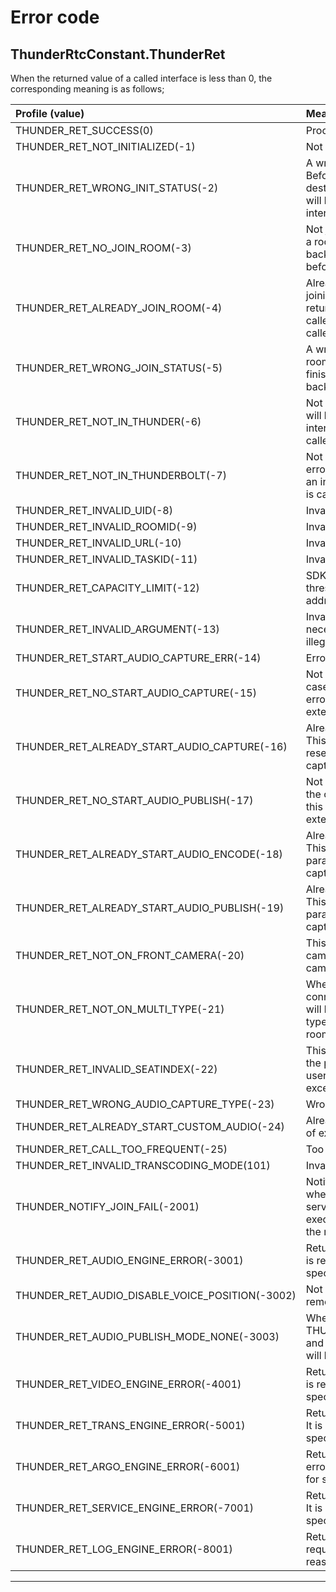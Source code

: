 # Error code

## ThunderRtcConstant.ThunderRet

When the returned value of a called interface is less than 0, the corresponding meaning is as follows;

| Profile (value) | Meaning |
| :--- | :--- |
| THUNDER_RET_SUCCESS(0) | Processing succeeded |
| THUNDER_RET_NOT_INITIALIZED(-1) | Not initialized |
| THUNDER_RET_WRONG_INIT_STATUS(-2) | A wrong initialization status. Before the initialization or destroying is finished, this error will be returned back when this interface is called. |
| THUNDER_RET_NO_JOIN_ROOM(-3) | Not joining a room [Before joining a room, this error will be returned back only if an interface called before joining a room is called] |
| THUNDER_RET_ALREADY_JOIN_ROOM(-4) | Already joining a room [After joining a room, this error will be returned back only if an interface called before joining a room is called] |
| THUNDER_RET_WRONG_JOIN_STATUS(-5) | A wrong joining status. Before room joining or room quitting is finished, this error will be returned back when this interface is called. |
| THUNDER_RET_NOT_IN_THUNDER(-6) | Not in a Thunder mode (This error will be returned back only if an interface called by Thunder is called in a ThunderBolt mode) |
| THUNDER_RET_NOT_IN_THUNDERBOLT(-7) | Not in a ThunderBolt mode (This error will be returned back only if an interface called by ThunderBolt is called in a Thunder mode) |
| THUNDER_RET_INVALID_UID(-8) | Invalid uid |
| THUNDER_RET_INVALID_ROOMID(-9) | Invalid roomId |
| THUNDER_RET_INVALID_URL(-10) | Invalid url |
| THUNDER_RET_INVALID_TASKID(-11) | Invalid task |
| THUNDER_RET_CAPACITY_LIMIT(-12) | SDK capacity limit (super-threshold of a stream publishing address) |
| THUNDER_RET_INVALID_ARGUMENT(-13) | Invalid parameters (when necessary parameters are null or illegal) |
| THUNDER_RET_START_AUDIO_CAPTURE_ERR(-14) | Error in starting audio capture |
| THUNDER_RET_NO_START_AUDIO_CAPTURE(-15) | Not starting audio capture. In the case of not enabling capture, this error will be returned when external data is pushed. |
| THUNDER_RET_ALREADY_START_AUDIO_CAPTURE(-16) | Already starting audio capture. This error will be returned when resetting is executed during capturing. |
| THUNDER_RET_NO_START_AUDIO_PUBLISH(-17) | Not starting audio publishing. In the case of not starting publishing, this error will be returned when external data is pushed. |
| THUNDER_RET_ALREADY_START_AUDIO_ENCODE(-18) | Already starting audio capture. This error will be returned when parameters are reset during capturing. |
| THUNDER_RET_ALREADY_START_AUDIO_PUBLISH(-19) | Already starting audio publishing. This error will be returned when parameters are reset during capturing. |
| THUNDER_RET_NOT_ON_FRONT_CAMERA(-20) | This error will be returned if a camera mirror is set on a rear camera. |
| THUNDER_RET_NOT_ON_MULTI_TYPE(-21) | When a multi-user microphone connection layout is set, this error will be returned if a remote play type is set before users join a room. |
| THUNDER_RET_INVALID_SEATINDEX(-22) | This error will be returned when the preset seat number for multi-user microphone connection exceeds a layout setting range. |
| THUNDER_RET_WRONG_AUDIO_CAPTURE_TYPE(-23) | Wrong audio capture type |
| THUNDER_RET_ALREADY_START_CUSTOM_AUDIO(-24) | Already starting stream publishing of external audios |
| THUNDER_RET_CALL_TOO_FREQUENT(-25) | Too frequent calling of interfaces |
| THUNDER_RET_INVALID_TRANSCODING_MODE(101) | Invalid transcodingMode |
| THUNDER_NOTIFY_JOIN_FAIL(-2001) | Notifying that room joining fails when SDK does not receive services due to network (SDK will execute room quitting operation if the room joining fails) |
| THUNDER_RET_AUDIO_ENGINE_ERROR(-3001) | Returning an audio engine error. It is required to check logs for specific reasons. |
| THUNDER_RET_AUDIO_DISABLE_VOICE_POSITION(-3002) | Not enabling voice stereo of remote users. |
| THUNDER_RET_AUDIO_PUBLISH_MODE_NONE(-3003) | When SourceType is THUNDER_PUBLISH_MODE_NONE and is used to publish, this error will be returned. |
| THUNDER_RET_VIDEO_ENGINE_ERROR(-4001) | Returning a video engine error. It is required to check logs for specific reasons. |
| THUNDER_RET_TRANS_ENGINE_ERROR(-5001) | Returning a transfer engine error. It is required to check logs for specific reasons. |
| THUNDER_RET_ARGO_ENGINE_ERROR(-6001) | Returning a configuration engine error. It is required to check logs for specific reasons. |
| THUNDER_RET_SERVICE_ENGINE_ERROR(-7001) | Returning a SERVICE engine error. It is required to check logs for specific reasons. |
| THUNDER_RET_LOG_ENGINE_ERROR(-8001) | Returning a log engine error. It is required to check logs for specific reasons. |

--------------------------
